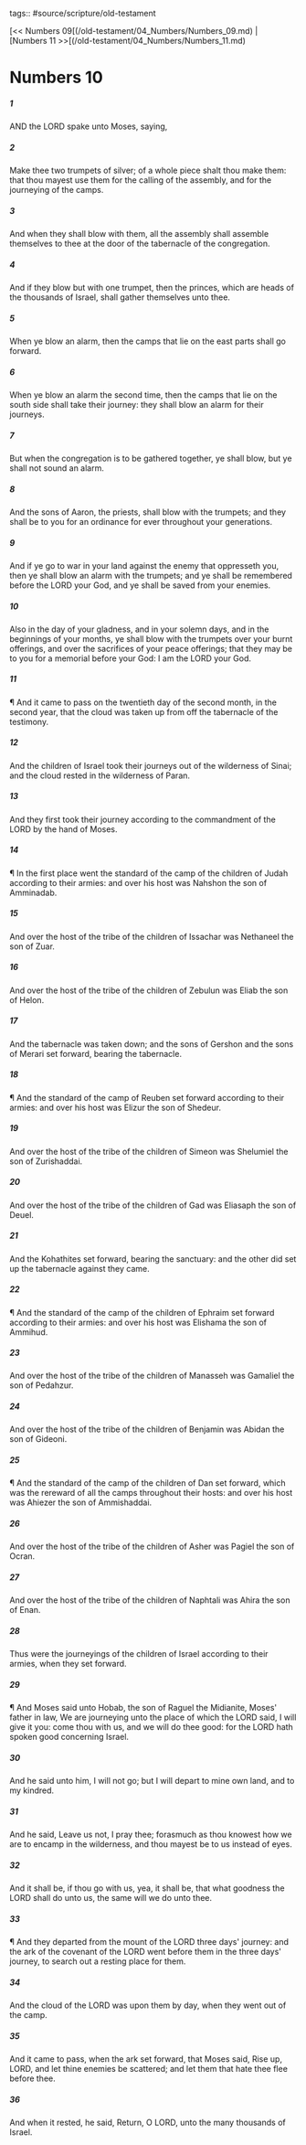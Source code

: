 tags:: #source/scripture/old-testament

[<< Numbers 09[(/old-testament/04_Numbers/Numbers_09.md) | [Numbers 11 >>[(/old-testament/04_Numbers/Numbers_11.md)

# Numbers 10

##### 1

AND the LORD spake unto Moses, saying,

##### 2

Make thee two trumpets of silver; of a whole piece shalt thou make them: that thou mayest use them for the calling of the assembly, and for the journeying of the camps.

##### 3

And when they shall blow with them, all the assembly shall assemble themselves to thee at the door of the tabernacle of the congregation.

##### 4

And if they blow but with one trumpet, then the princes, which are heads of the thousands of Israel, shall gather themselves unto thee.

##### 5

When ye blow an alarm, then the camps that lie on the east parts shall go forward.

##### 6

When ye blow an alarm the second time, then the camps that lie on the south side shall take their journey: they shall blow an alarm for their journeys.

##### 7

But when the congregation is to be gathered together, ye shall blow, but ye shall not sound an alarm.

##### 8

And the sons of Aaron, the priests, shall blow with the trumpets; and they shall be to you for an ordinance for ever throughout your generations.

##### 9

And if ye go to war in your land against the enemy that oppresseth you, then ye shall blow an alarm with the trumpets; and ye shall be remembered before the LORD your God, and ye shall be saved from your enemies.

##### 10

Also in the day of your gladness, and in your solemn days, and in the beginnings of your months, ye shall blow with the trumpets over your burnt offerings, and over the sacrifices of your peace offerings; that they may be to you for a memorial before your God: I am the LORD your God.

##### 11

¶ And it came to pass on the twentieth day of the second month, in the second year, that the cloud was taken up from off the tabernacle of the testimony.

##### 12

And the children of Israel took their journeys out of the wilderness of Sinai; and the cloud rested in the wilderness of Paran.

##### 13

And they first took their journey according to the commandment of the LORD by the hand of Moses.

##### 14

¶ In the first place went the standard of the camp of the children of Judah according to their armies: and over his host was Nahshon the son of Amminadab.

##### 15

And over the host of the tribe of the children of Issachar was Nethaneel the son of Zuar.

##### 16

And over the host of the tribe of the children of Zebulun was Eliab the son of Helon.

##### 17

And the tabernacle was taken down; and the sons of Gershon and the sons of Merari set forward, bearing the tabernacle.

##### 18

¶ And the standard of the camp of Reuben set forward according to their armies: and over his host was Elizur the son of Shedeur.

##### 19

And over the host of the tribe of the children of Simeon was Shelumiel the son of Zurishaddai.

##### 20

And over the host of the tribe of the children of Gad was Eliasaph the son of Deuel.

##### 21

And the Kohathites set forward, bearing the sanctuary: and the other did set up the tabernacle against they came.

##### 22

¶ And the standard of the camp of the children of Ephraim set forward according to their armies: and over his host was Elishama the son of Ammihud.

##### 23

And over the host of the tribe of the children of Manasseh was Gamaliel the son of Pedahzur.

##### 24

And over the host of the tribe of the children of Benjamin was Abidan the son of Gideoni.

##### 25

¶ And the standard of the camp of the children of Dan set forward, which was the rereward of all the camps throughout their hosts: and over his host was Ahiezer the son of Ammishaddai.

##### 26

And over the host of the tribe of the children of Asher was Pagiel the son of Ocran.

##### 27

And over the host of the tribe of the children of Naphtali was Ahira the son of Enan.

##### 28

Thus were the journeyings of the children of Israel according to their armies, when they set forward.

##### 29

¶ And Moses said unto Hobab, the son of Raguel the Midianite, Moses' father in law, We are journeying unto the place of which the LORD said, I will give it you: come thou with us, and we will do thee good: for the LORD hath spoken good concerning Israel.

##### 30

And he said unto him, I will not go; but I will depart to mine own land, and to my kindred.

##### 31

And he said, Leave us not, I pray thee; forasmuch as thou knowest how we are to encamp in the wilderness, and thou mayest be to us instead of eyes.

##### 32

And it shall be, if thou go with us, yea, it shall be, that what goodness the LORD shall do unto us, the same will we do unto thee.

##### 33

¶ And they departed from the mount of the LORD three days' journey: and the ark of the covenant of the LORD went before them in the three days' journey, to search out a resting place for them.

##### 34

And the cloud of the LORD was upon them by day, when they went out of the camp.

##### 35

And it came to pass, when the ark set forward, that Moses said, Rise up, LORD, and let thine enemies be scattered; and let them that hate thee flee before thee.

##### 36

And when it rested, he said, Return, O LORD, unto the many thousands of Israel.
